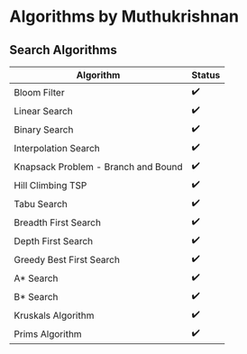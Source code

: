 # Algorithms by Muthukrishnan

## Search Algorithms

| Algorithm | Status |
| ------ | ------ |
| Bloom Filter | ✔️ |
| Linear Search | ✔️ |
| Binary Search | ✔️ |
| Interpolation Search | ✔️ |
| Knapsack Problem - Branch and Bound | ✔️ |
| Hill Climbing TSP |  ✔️ |
| Tabu Search |  ✔️ |
| Breadth First Search |  ✔️ |
| Depth First Search |  ✔️ |
| Greedy Best First Search |  ✔️ |
| A* Search |  ✔️ |
| B* Search |  ✔️ |
| Kruskals Algorithm |  ✔️ |
| Prims Algorithm |  ✔️ |
